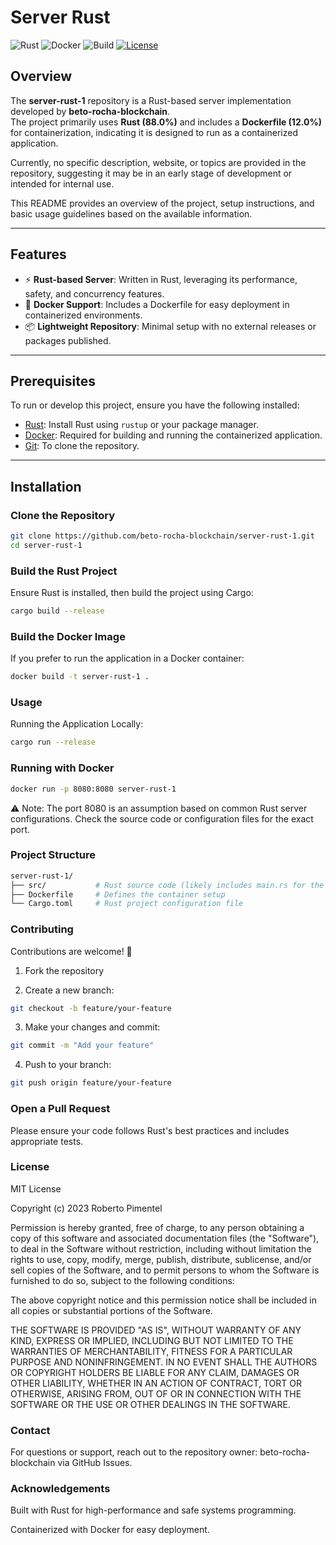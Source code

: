 # Server Rust

![Rust](https://img.shields.io/badge/Rust-1.80%2B-orange?logo=rust&logoColor=white)
![Docker](https://img.shields.io/badge/Docker-Enabled-blue?logo=docker&logoColor=white)
![Build](https://img.shields.io/github/actions/workflow/status/beto-rocha-blockchain/server-rust-1/rust.yml?label=Build&logo=github)
[![License](https://img.shields.io/badge/License-MIT-green.svg)](./LICENSE)

## Overview
The **server-rust-1** repository is a Rust-based server implementation developed by **beto-rocha-blockchain**.  
The project primarily uses **Rust (88.0%)** and includes a **Dockerfile (12.0%)** for containerization, indicating it is designed to run as a containerized application.  

Currently, no specific description, website, or topics are provided in the repository, suggesting it may be in an early stage of development or intended for internal use.  

This README provides an overview of the project, setup instructions, and basic usage guidelines based on the available information.  

---

## Features
- ⚡ **Rust-based Server**: Written in Rust, leveraging its performance, safety, and concurrency features.  
- 🐳 **Docker Support**: Includes a Dockerfile for easy deployment in containerized environments.  
- 📦 **Lightweight Repository**: Minimal setup with no external releases or packages published.  

---

## Prerequisites
To run or develop this project, ensure you have the following installed:

- [Rust](https://www.rust-lang.org/tools/install): Install Rust using `rustup` or your package manager.  
- [Docker](https://docs.docker.com/get-docker/): Required for building and running the containerized application.  
- [Git](https://git-scm.com/): To clone the repository.  

---

## Installation

### Clone the Repository
```bash
git clone https://github.com/beto-rocha-blockchain/server-rust-1.git
cd server-rust-1
```

### Build the Rust Project

Ensure Rust is installed, then build the project using Cargo:
```bash
cargo build --release
```

### Build the Docker Image

If you prefer to run the application in a Docker container:
```bash
docker build -t server-rust-1 .
```

### Usage

Running the Application Locally:
```bash
cargo run --release
```

### Running with Docker

```bash
docker run -p 8080:8080 server-rust-1
```

⚠️ Note: The port 8080 is an assumption based on common Rust server configurations.
Check the source code or configuration files for the exact port.

### Project Structure

```bash
server-rust-1/
├── src/           # Rust source code (likely includes main.rs for the server logic)
├── Dockerfile     # Defines the container setup
└── Cargo.toml     # Rust project configuration file
```

### Contributing

Contributions are welcome! 🎉

1. Fork the repository

2. Create a new branch:

```bash
git checkout -b feature/your-feature
```

3. Make your changes and commit:

```bash
git commit -m "Add your feature"
```

4. Push to your branch:

```bash
git push origin feature/your-feature
```

### Open a Pull Request

Please ensure your code follows Rust's best practices and includes appropriate tests.

### License

MIT License

Copyright (c) 2023 Roberto Pimentel

Permission is hereby granted, free of charge, to any person obtaining a copy
of this software and associated documentation files (the "Software"), to deal
in the Software without restriction, including without limitation the rights
to use, copy, modify, merge, publish, distribute, sublicense, and/or sell
copies of the Software, and to permit persons to whom the Software is
furnished to do so, subject to the following conditions:

The above copyright notice and this permission notice shall be included in all
copies or substantial portions of the Software.

THE SOFTWARE IS PROVIDED "AS IS", WITHOUT WARRANTY OF ANY KIND, EXPRESS OR
IMPLIED, INCLUDING BUT NOT LIMITED TO THE WARRANTIES OF MERCHANTABILITY,
FITNESS FOR A PARTICULAR PURPOSE AND NONINFRINGEMENT. IN NO EVENT SHALL THE
AUTHORS OR COPYRIGHT HOLDERS BE LIABLE FOR ANY CLAIM, DAMAGES OR OTHER
LIABILITY, WHETHER IN AN ACTION OF CONTRACT, TORT OR OTHERWISE, ARISING FROM,
OUT OF OR IN CONNECTION WITH THE SOFTWARE OR THE USE OR OTHER DEALINGS IN THE
SOFTWARE.

### Contact

For questions or support, reach out to the repository owner: beto-rocha-blockchain
 via GitHub Issues.

### Acknowledgements

Built with Rust for high-performance and safe systems programming.

Containerized with Docker for easy deployment.
